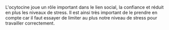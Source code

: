 L'ocytocine joue un rôle important dans le lien social, la confiance et réduit en plus les niveaux de stress. Il est ainsi très important de le prendre en compte car il faut essayer de limiter au plus notre niveau de stress pour travailler correctement.